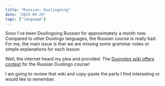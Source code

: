 ```yaml
---
title: "Russian: Duolingoing"
date: "2023-09-29"
tags: ["language"]
---
```


Sooo I've been Duolingoing Russian for approximately a month now. Compared to other Duolingo languages, the Russian course is really bad. For me, the main issue is that we are missing some grammar notes or simple explanations for each lesson.

Well, the internet heard my plea and provided. The [Duonotes wiki offers context](https://duonotes.fandom.com/wiki/Russian) for the Russian Duolingo course!

I am going to review that wiki and copy-paste the parts I find interesting or would like to remember.
